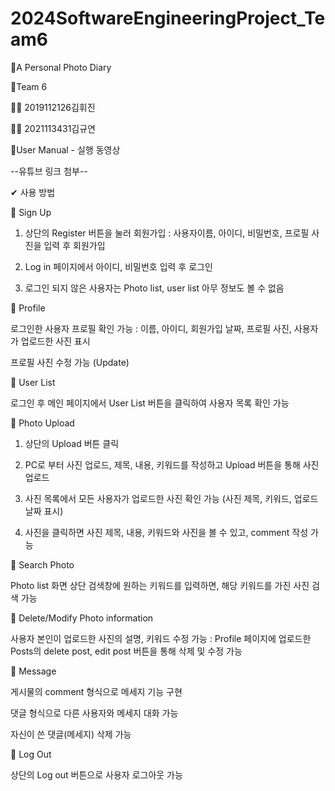 # 2024SoftwareEngineeringProject_Team6

📍A Personal Photo Diary

👫Team 6


🙋‍♂ 2019112126김휘진


🙋‍♀ 2021113431김규연

🔗User Manual - 실행 동영상


--유튜브 링크 첨부--


✔ 사용 방법


📌 Sign Up


1. 상단의 Register 버튼을 눌러 회원가입 : 사용자이름, 아이디, 비밀번호, 프로필 사진을 입력 후 회원가입


2. Log in 페이지에서 아이디, 비밀번호 입력 후 로그인


3. 로그인 되지 않은 사용자는 Photo list, user list 아무 정보도 볼 수 없음
   
    
📌 Profile


로그인한 사용자 프로필 확인 가능 : 이름, 아이디, 회원가입 날짜, 프로필 사진, 사용자가 업로드한 사진 표시


프로필 사진 수정 가능 (Update)


📌 User List


로그인 후 메인 페이지에서 User List 버튼을 클릭하여 사용자 목록 확인 가능


📌 Photo Upload


1. 상단의 Upload 버튼 클릭


2. PC로 부터 사진 업로드, 제목, 내용, 키워드를 작성하고 Upload 버튼을 통해 사진 업로드


3. 사진 목록에서 모든 사용자가 업로드한 사진 확인 가능 (사진 제목, 키워드, 업로드 날짜 표시)

   
4. 사진을 클릭하면 사진 제목, 내용, 키워드와 사진을 볼 수 있고, comment 작성 가능

 


📌 Search Photo


Photo list 화면 상단 검색창에 원하는 키워드를 입력하면, 해당 키워드를 가진 사진 검색 가능


📌 Delete/Modify Photo information


사용자 본인이 업로드한 사진의 설명, 키워드 수정 가능 : Profile 페이지에 업로드한 Posts의 delete post, edit post 버튼을 통해 삭제 및 수정 가능


📌 Message

게시물의 comment 형식으로 메세지 기능 구현

댓글 형식으로 다른 사용자와 메세지 대화 가능

자신이 쓴 댓글(메세지) 삭제 가능


📌 Log Out


상단의 Log out 버튼으로 사용자 로그아웃 가능

